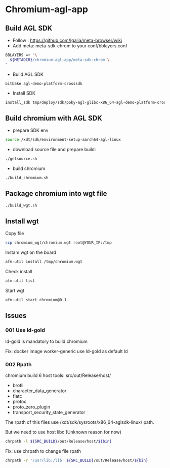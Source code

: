 # Chromium-agl-app

## Build AGL SDK

- Follow : https://github.com/Igalia/meta-browser/wiki
- Add meta: meta-sdk-chrom to your conf/bblayers.conf

```bash
BBLAYERS =+ "\
  ${METADIR}/chromium-agl-app/meta-sdk-chrom \
"
```

- Build AGL SDK

```
bitbake agl-demo-platform-crosssdk
```

- Install SDK

```bash
install_sdk tmp/deploy/sdk/poky-agl-glibc-x86_64-agl-demo-platform-crosssdk-aarch64-toolchain-4.0.1.sh
```

## Build chromium with AGL SDK

- prepare SDK env

```bash
source /xdt/sdk/environment-setup-aarch64-agl-linux
```

- download source file and prepare build:

```bash
./getsource.sh
```

- build chromium

```bash
./build_chromium.sh
```

## Package chromium into wgt file

```bash
./build_wgt.sh
```

## Install wgt

Copy file

```bash
scp chromium_wgt/chromium.wgt root@YOUR_IP:/tmp
```

Instam wgt on the board

```bash
afm-util install /tmp/chromium.wgt
```

Check install

```bash
afm-util list
```

Start wgt

```bash
afm-util start chromium@0.1
```

## Issues

### 001 Use ld-gold

ld-gold is mandatory to build chromium

Fix: docker image worker-generic use  ld-gold as default ld

### 002 Rpath

chromium build 6 host tools: src/out/Release/host/

- brotli
- character_data_generator
- flatc
- protoc
- proto_zero_plugin
- transport_security_state_generator

The rpath of this files use /xdt/sdk/sysroots/x86_64-aglsdk-linux/ path.

But we need to use host libc (Unknown reason for now)

```bash
chrpath -l ${SRC_BUILD}/out/Release/host/${bin}
```

Fix: use chrpath to change file rpath

```bash
chrpath -r '/usr/lib:/lib' ${SRC_BUILD}/out/Release/host/${bin}
```
